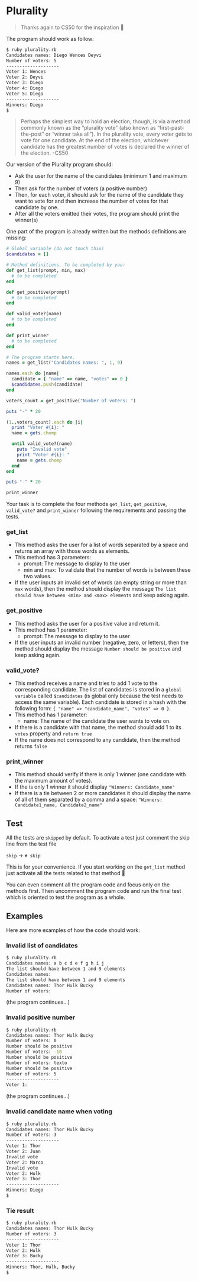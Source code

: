 # Plurality

> Thanks again to CS50 for the inspiration 🙂

The program should work as follow:

```bash
$ ruby plurality.rb
Candidates names: Diego Wences Deyvi
Number of voters: 5
--------------------
Voter 1: Wences
Voter 2: Deyvi
Voter 3: Diego
Voter 4: Diego
Voter 5: Diego
--------------------
Winners: Diego
$
```

> Perhaps the simplest way to hold an election, though, is via a method commonly
> known as the “plurality vote” (also known as “first-past-the-post” or “winner
> take all”). In the plurality vote, every voter gets to vote for one candidate.
> At the end of the election, whichever candidate has the greatest number of
> votes is declared the winner of the election. -CS50

Our version of the Plurality program should:

- Ask the user for the name of the candidates (minimum 1 and maximum 9)
- Then ask for the number of voters (a positive number)
- Then, for each voter, it should ask for the name of the candidate they want to
  vote for and then increase the number of votes for that candidate by one.
- After all the voters emitted their votes, the program should print the
  winner(s)

One part of the program is already written but the methods definitions are
missing:

```ruby
# Global variable (do not touch this)
$candidates = []

# Method definitions. To be completed by you:
def get_list(prompt, min, max)
  # to be completed
end

def get_positive(prompt)
  # to be completed
end

def valid_vote?(name)
  # to be completed
end

def print_winner
  # to be completed
end

# The program starts here.
names = get_list("Candidates names: ", 1, 9)

names.each do |name|
  candidate = { "name" => name, "votes" => 0 }
  $candidates.push(candidate)
end

voters_count = get_positive("Number of voters: ")

puts "-" * 20

(1..voters_count).each do |i|
  print "Voter #{i}: "
  name = gets.chomp

  until valid_vote?(name)
    puts "Invalid vote"
    print "Voter #{i}: "
    name = gets.chomp
  end
end

puts "-" * 20

print_winner
```

Your task is to complete the four methods `get_list`, `get_positive`,
`valid_vote?` and `print_winner` following the requirements and passing the
tests.

### get_list

- This method asks the user for a list of words separated by a space and returns
  an array with those words as elements.
- This method has 3 parameters:
  - prompt: The message to display to the user
  - min and max: To validate that the number of words is between these two
    values.
- If the user inputs an invalid set of words (an empty string or more than `max`
  words), then the method should display the message
  `The list should have between <min> and <max> elements` and keep asking again.

### get_positive

- This method asks the user for a positive value and return it.
- This method has 1 parameter:
  - prompt: The message to display to the user
- If the user inputs an invalid number (negative, zero, or letters), then the
  method should display the message `Number should be positive` and keep asking
  again.

### valid_vote?

- This method receives a name and tries to add 1 vote to the corresponding
  candidate. The list of candidates is stored in a `global variable` called
  `$candidates` (is global only because the test needs to access the same
  variable). Each candidate is stored in a hash with the following form:
  `{ "name" => "candidate_name", "votes" => 0 }`.
- This method has 1 parameter:
  - name: The name of the candidate the user wants to vote on.
- If there is a candidate with that name, the method should add 1 to its `votes`
  property and `return true`
- If the name does not correspond to any candidate, then the method returns
  `false`

### print_winner

- This method should verify if there is only 1 winner (one candidate with the
  maximum amount of votes).
- If the is only 1 winner it should display `"Winners: Candidate_name"`
- If there is a tie between 2 or more candidates it should display the name of
  all of them separated by a comma and a space:
  `"Winners: Candidate1_name, Candidate2_name"`

## Test

All the tests are `skipped` by default. To activate a test just comment the skip
line from the test file

`skip` -> `# skip`

This is for your convenience. If you start working on the `get_list` method just
activate all the tests related to that method 🙂

You can even comment all the program code and focus only on the methods first.
Then uncomment the program code and run the final test which is oriented to test
the program as a whole.

## Examples

Here are more examples of how the code should work:

### Invalid list of candidates

```bash
$ ruby plurality.rb
Candidates names: a b c d e f g h i j
The list should have between 1 and 9 elements
Candidates names:
The list should have between 1 and 9 elements
Candidates names: Thor Hulk Bucky
Number of voters:
```

(the program continues...)

### Invalid positive number

```bash
$ ruby plurality.rb
Candidates names: Thor Hulk Bucky
Number of voters: 0
Number should be positive
Number of voters: -10
Number should be positive
Number of voters: texto
Number should be positive
Number of voters: 5
--------------------
Voter 1:
```

(the program continues...)

### Invalid candidate name when voting

```bash
$ ruby plurality.rb
Candidates names: Thor Hulk Bucky
Number of voters: 3
--------------------
Voter 1: Thor
Voter 2: Juan
Invalid vote
Voter 2: Marco
Invalid vote
Voter 2: Hulk
Voter 3: Thor
--------------------
Winners: Diego
$
```

### Tie result

```bash
$ ruby plurality.rb
Candidates names: Thor Hulk Bucky
Number of voters: 3
--------------------
Voter 1: Thor
Voter 2: Hulk
Voter 3: Bucky
--------------------
Winners: Thor, Hulk, Bucky
$
```
